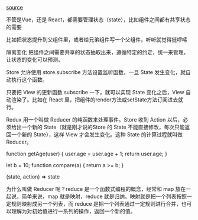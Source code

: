 [source](https://juejin.im/post/5d23e750f265da1b855c7bbe)

不管是Vue，还是 React，都需要管理状态（state），比如组件之间都有共享状态的需要

比如把状态提升到父组件里，或者给兄弟组件写一个父组件，听听就觉得挺啰嗦

隔离变化
把组件之间需要共享的状态抽取出来，遵循特定的约定，统一来管理，让状态的变化可以预测。

Store 允许使用 store.subscribe 方法设置监听函数，一旦 State 发生变化，就自动执行这个函数。

只要把 View 的更新函数 subscribe 一下，就可以实现 State 变化之后，View 自动渲染了。比如在 React 里，把组件的render方法或setState方法订阅进去就行。

Redux 用一个叫做 Reducer 的纯函数来处理事件。Store 收到 Action 以后，必须给出一个新的 State（就是刚才说的Store 的 State 不能直接修改，每次只能返回一个新的 State），这样 View 才会发生变化。这种 State 的计算过程就叫做 Reducer。

function getAge(user) {
  user.age = user.age + 1;
  return user.age;
}

let b = 10;
function compare(a) {
  return a >= b;
}

(state, action) => state

为什么叫做 Reducer 呢？reduce 是一个函数式编程的概念，经常和 map 放在一起说，简单来说，map 就是映射，reduce 就是归纳。映射就是把一个列表按照一定规则映射成另一个列表，而 reduce 是把一个列表通过一定规则进行合并，也可以理解为对初始值进行一系列的操作，返回一个新的值。